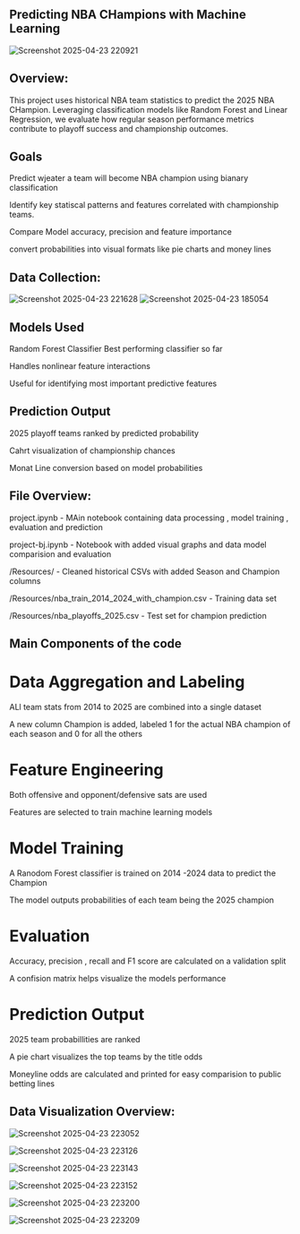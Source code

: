 ## Predicting NBA CHampions with Machine Learning
![Screenshot 2025-04-23 220921](https://github.com/user-attachments/assets/f64d5fa5-3b8c-48a8-9299-541eabca1505)

## Overview:
This project uses historical NBA team statistics to predict the 2025 NBA CHampion. Leveraging classification models like Random Forest and Linear Regression, we evaluate how regular season performance metrics contribute to playoff success and championship outcomes.

## Goals

Predict wjeater a team will become NBA champion using bianary classification

Identify key statiscal patterns and features correlated with championship teams.

Compare Model accuracy, precision and feature importance

convert probabilities into visual formats like pie charts and money lines

## Data Collection:

![Screenshot 2025-04-23 221628](https://github.com/user-attachments/assets/00abe0b6-ee2b-4f62-a114-cf47c2a83064)
![Screenshot 2025-04-23 185054](https://github.com/user-attachments/assets/252baf88-1073-47b2-ae3f-15665ac88241)

## Models Used

Random Forest Classifier
 Best performing classifier so far

 Handles nonlinear feature interactions

 Useful for identifying most important predictive features

 ## Prediction Output

 2025 playoff teams ranked by predicted probability

 Cahrt visualization of championship chances

 Monat Line conversion based on model probabilities

 ## File Overview:

 project.ipynb - MAin notebook containing data processing , model training , evaluation and prediction
 
 project-bj.ipynb - Notebook with added visual graphs and data model comparision and evaluation
 
 /Resources/ - Cleaned historical CSVs with added Season and Champion columns

/Resources/nba_train_2014_2024_with_champion.csv - Training data set

/Resources/nba_playoffs_2025.csv - Test set for champion prediction


## Main Components of the code

# Data Aggregation and Labeling

ALl team stats from 2014 to 2025 are combined into a single dataset

A new column Champion is added, labeled 1 for the actual NBA champion of each season and 0 for all the others

# Feature Engineering

Both offensive and opponent/defensive sats are used 

Features are selected to train machine learning models

# Model Training

A Ranodom Forest classifier is trained on 2014 -2024 data to predict the Champion

The model outputs probabilities of each team being the 2025 champion

# Evaluation

 Accuracy, precision , recall and F1 score are calculated on a validation split

 A confision matrix helps visualize the models performance

 # Prediction Output

 2025 team probabillities are ranked

 A pie chart visualizes the top teams by the title odds

 Moneyline odds are calculated and printed for easy comparision to public betting lines

 ## Data Visualization Overview:
 
![Screenshot 2025-04-23 223052](https://github.com/user-attachments/assets/bb1b7f74-9328-49ea-a6aa-f0d112166104)


![Screenshot 2025-04-23 223126](https://github.com/user-attachments/assets/ad0fba2f-f6bb-4a20-88c2-a674fbcc3f60)


![Screenshot 2025-04-23 223143](https://github.com/user-attachments/assets/4fbc479c-b6c1-4ff0-a6a4-41d1559ee87c)


![Screenshot 2025-04-23 223152](https://github.com/user-attachments/assets/af326f37-0906-4977-870d-3eb8b8ceaefc)


![Screenshot 2025-04-23 223200](https://github.com/user-attachments/assets/81e70b19-16be-4264-8911-8e0cf8687bfd)


![Screenshot 2025-04-23 223209](https://github.com/user-attachments/assets/b6b114e3-1de5-4554-bb46-a2c41d748fb0)
